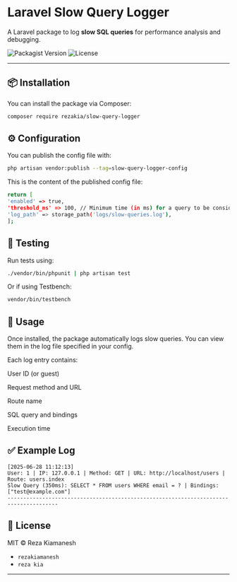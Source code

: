 # Laravel Slow Query Logger

A Laravel package to log **slow SQL queries** for performance analysis and debugging.

![Packagist Version](https://img.shields.io/packagist/v/rezakiamanesh/laravel-slow-query-logger)
![License](https://img.shields.io/github/license/rezakiamanesh/laravel-slow-query-logger)

---

## 📦 Installation

You can install the package via Composer:

```bash
composer require rezakia/slow-query-logger
```

## ⚙️ Configuration

You can publish the config file with:

```bash
php artisan vendor:publish --tag=slow-query-logger-config
```

This is the content of the published config file:

```bash
return [
'enabled' => true,
'threshold_ms' => 100, // Minimum time (in ms) for a query to be considered slow
'log_path' => storage_path('logs/slow-queries.log'),
];
```

## 🧪 Testing

Run tests using:

```bash
./vendor/bin/phpunit | php artisan test
```

Or if using Testbench:

```bash
vendor/bin/testbench
```
## 🚀 Usage
Once installed, the package automatically logs slow queries. You can view them in the log file specified in your config.

Each log entry contains:

User ID (or guest)

Request method and URL

Route name

SQL query and bindings

Execution time

## ✅ Example Log

```text
[2025-06-28 11:12:13]
User: 1 | IP: 127.0.0.1 | Method: GET | URL: http://localhost/users | Route: users.index
Slow Query (350ms): SELECT * FROM users WHERE email = ? | Bindings: ["test@example.com"]
--------------------------------------------------------------------------------------
```

## 📄 License
MIT © Reza Kiamanesh

- `rezakiamanesh`
- `reza kia`

---

